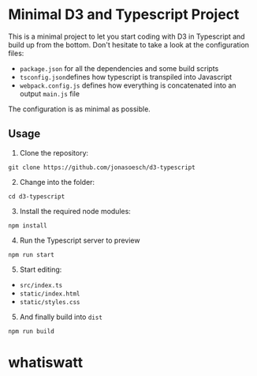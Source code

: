# Minimal D3 and Typescript Project

This is a minimal project to let you start coding with D3 in Typescript and build up from the bottom.
Don't hesitate to take a look at the configuration files:

* `package.json` for all the dependencies and some build scripts
* `tsconfig.json`defines how typescript is transpiled into Javascript
* `webpack.config.js` defines how everything is concatenated into an output `main.js` file

The configuration is as minimal as possible.

## Usage

1. Clone the repository:

```
git clone https://github.com/jonasoesch/d3-typescript
```

2. Change into the folder:

```
cd d3-typescript
```

3. Install the required node modules:

```
npm install
```

4. Run the Typescript server to preview

```
npm run start
```

5. Start editing:
* `src/index.ts`
* `static/index.html`
* `static/styles.css`

5. And finally build into `dist`

```
npm run build
```
# whatiswatt
